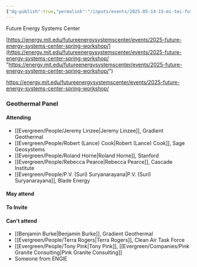 ```yaml
---
{"dg-publish":true,"permalink":"/inputs/events/2025-05-14-15-mi-tei-future-energy-systems-center-fesc-spring-workshop/","tags":["attended"]}
---
```



Future Energy Systems Center

[https://energy.mit.edu/futureenergysystemscenter/events/2025-future-energy-systems-center-spring-workshop/](https://energy.mit.edu/futureenergysystemscenter/events/2025-future-energy-systems-center-spring-workshop/ "https://energy.mit.edu/futureenergysystemscenter/events/2025-future-energy-systems-center-spring-workshop/")


https://energy.mit.edu/futureenergysystemscenter/events/2025-future-energy-systems-center-spring-workshop/


### Geothermal Panel

#### Attending


- [[Evergreen/People/Jeremy Linzee\|Jeremy Linzee]], Gradient Geothermal
- [[Evergreen/People/Robert (Lance) Cook\|Robert (Lance) Cook]], Sage Geosystems 
- [[Evergreen/People/Roland Horne\|Roland Horne]], Stanford
- [[Evergreen/People/Rebecca Pearce\|Rebecca Pearce]], Cascade Institute
- [[Evergreen/People/P.V. (Suri) Suryanarayana\|P.V. (Suri) Suryanarayana]], Blade Energy

#### May attend



#### To Invite





#### Can't attend

- [[Benjamin Burke\|Benjamin Burke]], Gradient Geothermal
- [[Evergreen/People/Terra Rogers\|Terra Rogers]], Clean Air Task Force
- [[Evergreen/People/Tony Pink\|Tony Pink]], [[Evergreen/Companies/Pink Granite Consulting\|Pink Granite Consulting]]
- Someone from ENGIE
